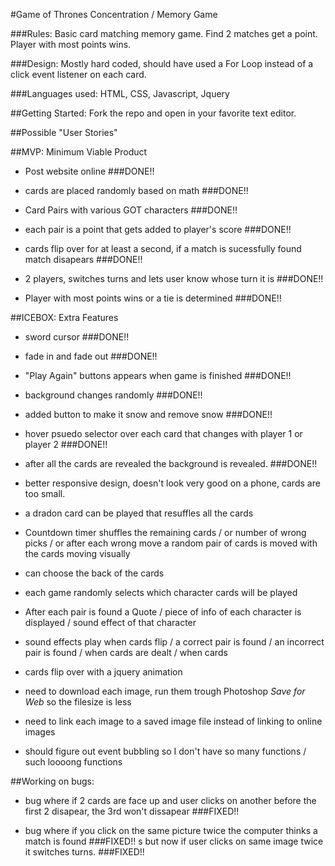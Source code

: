 #Game of Thrones Concentration / Memory Game

###Rules:
Basic card matching memory game.
Find 2 matches get a point.
Player with most points wins.

###Design:
Mostly hard coded, should have used a For Loop instead of a click event listener on each card.

###Languages used:
HTML, CSS, Javascript, Jquery

##Getting Started:
Fork the repo and open in your favorite text editor.

##Possible "User Stories"

##MVP: Minimum Viable Product

- Post website online
###DONE!!

- cards are placed randomly based on math
###DONE!!

- Card Pairs with various GOT characters
###DONE!!

- each pair is a point that gets added to player's score
###DONE!!

- cards flip over for at least a second, if a match is sucessfully found match disapears
###DONE!!

- 2 players, switches turns and lets user know whose turn it is
###DONE!!

- Player with most points wins or a tie is determined
###DONE!!

##ICEBOX: Extra Features

- sword cursor
###DONE!!

- fade in and fade out
###DONE!!

- "Play Again" buttons appears when game is finished
###DONE!!

- background changes randomly
###DONE!!

- added button to make it snow and remove snow
###DONE!!

- hover psuedo selector over each card that changes with player 1 or player 2
###DONE!!

- after all the cards are revealed the background is revealed.
###DONE!!

- better responsive design, doesn't look very good on a phone, cards are too small.

- a dradon card can be played that resuffles all the cards

- Countdown timer shuffles the remaining cards / or number of wrong picks / or after each wrong move a random pair of cards is moved with the cards moving visually

- can choose the back of the cards

- each game randomly selects which character cards will be played

- After each pair is found a Quote / piece of info of each character is displayed / sound effect of that character

- sound effects play when cards flip / a correct pair is found / an incorrect pair is found / when cards are dealt / when cards

- cards flip over with a jquery animation

- need to download each image, run them trough Photoshop *Save for Web* so the filesize is less

- need to link each image to a saved image file instead of linking to online images

- should figure out event bubbling so I don't have so many functions / such loooong functions

##Working on bugs:

- bug where if 2 cards are face up and user clicks on another before the first 2 disapear, the 3rd won't dissapear
###FIXED!!

- bug where if you click on the same picture twice the computer thinks a match is found
###FIXED!!
s
but now if user clicks on same image twice it switches turns.
###FIXED!!


